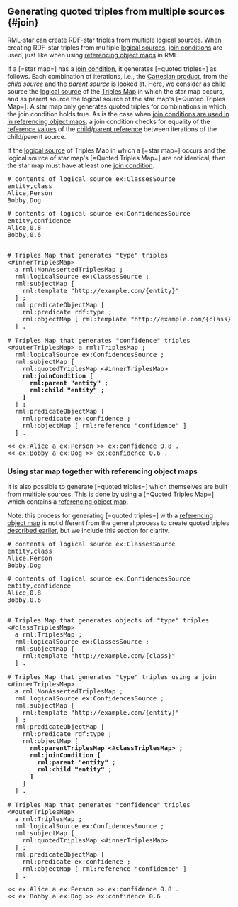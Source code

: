 ## Generating quoted triples from multiple sources {#join}

RML-star can create RDF-star triples from multiple [logical sources](https://rml.io/specs/rml/#logical-source).
When creating RDF-star triples from multiple [logical sources](https://rml.io/specs/rml/#logical-source), [join conditions](https://rml.io/specs/rml/#join-condition) are used, just like when using [referencing object maps](https://rml.io/specs/rml/#referencing-object-map) in RML.

If a [=star map=] has a [join condition](https://rml.io/specs/rml/#join-condition), it generates [=quoted triples=] as follows. Each combination of iterations, i.e., the [Cartesian product](https://en.wikipedia.org/wiki/Cartesian_product), from the *child source* and the *parent source* is looked at. Here, we consider as child source the [logical source](https://rml.io/specs/rml/#logical-source) of the [Triples Map](https://rml.io/specs/rml/#triples-map) in which the star map occurs, and as parent source the logical source of the star map's [=Quoted Triples Map=]. A star map only generates quoted triples for combinations in which the join condition holds true. As is the case when [join conditions are used in in referencing object maps](https://rml.io/specs/rml/#logical-join), a join condition checks for equality of the [reference values](https://rml.io/specs/rml/#reference-value) of the [child](https://rml.io/specs/rml/#child-reference)/[parent reference](https://rml.io/specs/rml/#parent-reference) between iterations of the child/parent source.

<!--Following criterion is taken almost verbatim from the RML spec, mutatis mutandi: https://rml.io/specs/rml/#parent-query -->
If the [logical source](https://rml.io/specs/rml/#logical-source) of Triples Map in which a [=star map=] occurs and the logical source of star map's [=Quoted Triples Map=] are not identical, then the star map must have at least one [join condition](https://rml.io/specs/rml/#join-condition).

<pre class="ex-input">
# contents of logical source ex:ClassesSource
entity,class
Alice,Person
Bobby,Dog
</pre>

<pre class="ex-input">
# contents of logical source ex:ConfidencesSource
entity,confidence
Alice,0.8
Bobby,0.6
</pre>

<pre class="ex-mapping nohighlight"><!-- nohighlight because otherwise the bolding is lost and we don't use highlighting anyway-->
# Triples Map that generates "type" triples
<#innerTriplesMap>
  a rml:NonAssertedTriplesMap ;
  rml:logicalSource ex:ClassesSource ;
  rml:subjectMap [
    rml:template "http://example.com/{entity}"
  ] ;
  rml:predicateObjectMap [
    rml:predicate rdf:type ;
    rml:objectMap [ rml:template "http://example.com/{class}" ]
  ] .

# Triples Map that generates "confidence" triples
<#outerTriplesMap> a rml:TriplesMap ;
  rml:logicalSource ex:ConfidencesSource ;
  rml:subjectMap [
    rml:quotedTriplesMap <#innerTriplesMap>
    <b>rml:joinCondition [
      rml:parent "entity" ;
      rml:child "entity" ;
    ]</b>
  ] ;
  rml:predicateObjectMap [
    rml:predicate ex:confidence ;
    rml:objectMap [ rml:reference "confidence" ]
  ] .
</pre>

<pre class="ex-output">
<< ex:Alice a ex:Person >> ex:confidence 0.8 .
<< ex:Bobby a ex:Dog >> ex:confidence 0.6 .
</pre>

### Using star map together with referencing object maps

It is also possible to generate [=quoted triples=] which themselves are built from multiple sources.
This is done by using a [=Quoted Triples Map=] which contains a [referencing object map](https://rml.io/specs/rml/#referencing-object-map).

Note: this process for generating [=quoted triples=] with a [referencing object map](https://rml.io/specs/rml/#referencing-object-map) is not different from the general process to create quoted triples [described earlier](#quoted), but we include this section for clarity.

<pre class="ex-input">
# contents of logical source ex:ClassesSource
entity,class
Alice,Person
Bobby,Dog
</pre>

<pre class="ex-input">
# contents of logical source ex:ConfidencesSource
entity,confidence
Alice,0.8
Bobby,0.6
</pre>

<pre class="ex-mapping nohighlight"><!-- nohighlight because otherwise the bolding is lost and we don't use highlighting anyway-->
# Triples Map that generates objects of "type" triples
<#classTriplesMap>
  a rml:TriplesMap ;
  rml:logicalSource ex:ClassesSource ;
  rml:subjectMap [
    rml:template "http://example.com/{class}"
  ] .

# Triples Map that generates "type" triples using a join
<#innerTriplesMap>
  a rml:NonAssertedTriplesMap ;
  rml:logicalSource ex:ConfidencesSource ;
  rml:subjectMap [
    rml:template "http://example.com/{entity}"
  ] ;
  rml:predicateObjectMap [
    rml:predicate rdf:type ;
    rml:objectMap [
      <b>rml:parentTriplesMap <#classTriplesMap> ;
      rml:joinCondition [
        rml:parent "entity" ;
        rml:child "entity" ;
      ]</b>
    ]
  ] .

# Triples Map that generates "confidence" triples
<#outerTriplesMap>
  a rml:TriplesMap ;
  rml:logicalSource ex:ConfidencesSource ;
  rml:subjectMap [
    rml:quotedTriplesMap <#innerTriplesMap>
  ] ;
  rml:predicateObjectMap [
    rml:predicate ex:confidence ;
    rml:objectMap [ rml:reference "confidence" ]
  ] .
</pre>

<pre class="ex-output">
<< ex:Alice a ex:Person >> ex:confidence 0.8 .
<< ex:Bobby a ex:Dog >> ex:confidence 0.6 .
</pre>
